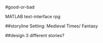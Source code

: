 #good-or-bad

MATLAB text-interface rpg

##storyline
Setting: Medieval Times/ Fantasy


##design
3 different stories?
